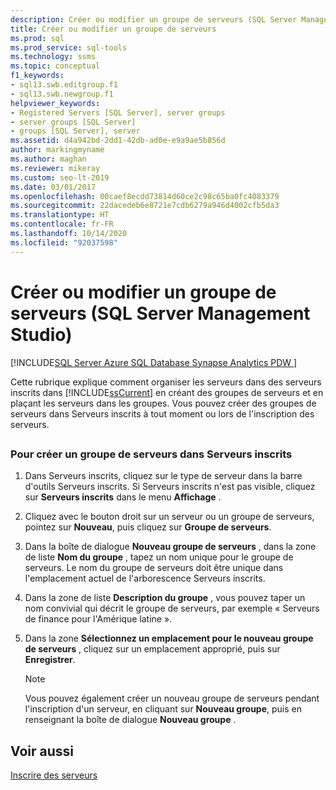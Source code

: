 ```yaml
---
description: Créer ou modifier un groupe de serveurs (SQL Server Management Studio)
title: Créer ou modifier un groupe de serveurs
ms.prod: sql
ms.prod_service: sql-tools
ms.technology: ssms
ms.topic: conceptual
f1_keywords:
- sql13.swb.editgroup.f1
- sql13.swb.newgroup.f1
helpviewer_keywords:
- Registered Servers [SQL Server], server groups
- server groups [SQL Server]
- groups [SQL Server], server
ms.assetid: d4a942bd-2dd1-42db-ad0e-e9a9ae5b856d
author: markingmyname
ms.author: maghan
ms.reviewer: mikeray
ms.custom: seo-lt-2019
ms.date: 03/01/2017
ms.openlocfilehash: 00caef8ecdd73814d60ce2c98c65ba0fc4083379
ms.sourcegitcommit: 22dacedeb6e8721e7cdb6279a946d4002cfb5da3
ms.translationtype: HT
ms.contentlocale: fr-FR
ms.lasthandoff: 10/14/2020
ms.locfileid: "92037598"
---
```

# <a name="create-or-edit-a-server-group-sql-server-management-studio"></a>Créer ou modifier un groupe de serveurs (SQL Server Management Studio)

[!INCLUDE[SQL Server Azure SQL Database Synapse Analytics PDW ](../../includes/applies-to-version/sql-asdb-asdbmi-asa-pdw.md)]

Cette rubrique explique comment organiser les serveurs dans des serveurs inscrits dans [!INCLUDE[ssCurrent](../../includes/sscurrent-md.md)] en créant des groupes de serveurs et en plaçant les serveurs dans les groupes. Vous pouvez créer des groupes de serveurs dans Serveurs inscrits à tout moment ou lors de l'inscription des serveurs.  

## <a name="SSMSProcedure"></a>

### <a name="to-create-a-server-group-in-registered-servers"></a>Pour créer un groupe de serveurs dans Serveurs inscrits  

1. Dans Serveurs inscrits, cliquez sur le type de serveur dans la barre d'outils Serveurs inscrits. Si Serveurs inscrits n'est pas visible, cliquez sur **Serveurs inscrits** dans le menu **Affichage** .  

2. Cliquez avec le bouton droit sur un serveur ou un groupe de serveurs, pointez sur **Nouveau**, puis cliquez sur **Groupe de serveurs**.  

3. Dans la boîte de dialogue **Nouveau groupe de serveurs** , dans la zone de liste **Nom du groupe** , tapez un nom unique pour le groupe de serveurs. Le nom du groupe de serveurs doit être unique dans l'emplacement actuel de l'arborescence Serveurs inscrits.

4. Dans la zone de liste **Description du groupe** , vous pouvez taper un nom convivial qui décrit le groupe de serveurs, par exemple « Serveurs de finance pour l'Amérique latine ».  

5. Dans la zone **Sélectionnez un emplacement pour le nouveau groupe de serveurs** , cliquez sur un emplacement approprié, puis sur **Enregistrer**.  

   > [!NOTE]
   >  Vous pouvez également créer un nouveau groupe de serveurs pendant l'inscription d'un serveur, en cliquant sur **Nouveau groupe**, puis en renseignant la boîte de dialogue **Nouveau groupe** .  

## <a name="see-also"></a>Voir aussi

[Inscrire des serveurs](./register-servers.md)